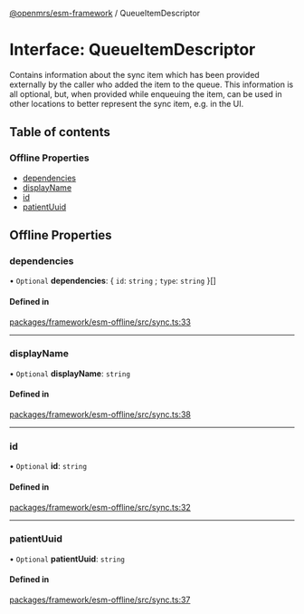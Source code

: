 [@openmrs/esm-framework](../API.md) / QueueItemDescriptor

# Interface: QueueItemDescriptor

Contains information about the sync item which has been provided externally by the caller
who added the item to the queue.
This information is all optional, but, when provided while enqueuing the item, can be used in other
locations to better represent the sync item, e.g. in the UI.

## Table of contents

### Offline Properties

- [dependencies](QueueItemDescriptor.md#dependencies)
- [displayName](QueueItemDescriptor.md#displayname)
- [id](QueueItemDescriptor.md#id)
- [patientUuid](QueueItemDescriptor.md#patientuuid)

## Offline Properties

### dependencies

• `Optional` **dependencies**: { `id`: `string` ; `type`: `string`  }[]

#### Defined in

[packages/framework/esm-offline/src/sync.ts:33](https://github.com/kirwea/openmrs-esm-core/blob/main/packages/framework/esm-offline/src/sync.ts#L33)

___

### displayName

• `Optional` **displayName**: `string`

#### Defined in

[packages/framework/esm-offline/src/sync.ts:38](https://github.com/kirwea/openmrs-esm-core/blob/main/packages/framework/esm-offline/src/sync.ts#L38)

___

### id

• `Optional` **id**: `string`

#### Defined in

[packages/framework/esm-offline/src/sync.ts:32](https://github.com/kirwea/openmrs-esm-core/blob/main/packages/framework/esm-offline/src/sync.ts#L32)

___

### patientUuid

• `Optional` **patientUuid**: `string`

#### Defined in

[packages/framework/esm-offline/src/sync.ts:37](https://github.com/kirwea/openmrs-esm-core/blob/main/packages/framework/esm-offline/src/sync.ts#L37)
